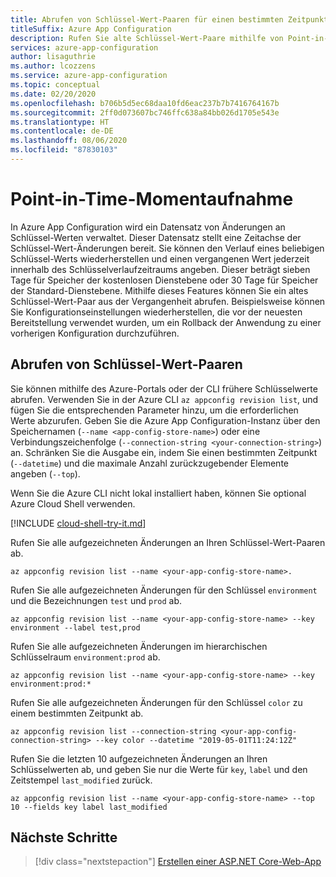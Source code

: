 ```yaml
---
title: Abrufen von Schlüssel-Wert-Paaren für einen bestimmten Zeitpunkt
titleSuffix: Azure App Configuration
description: Rufen Sie alte Schlüssel-Wert-Paare mithilfe von Point-in-Time-Momentaufnahmen in Azure App Configuration ab.
services: azure-app-configuration
author: lisaguthrie
ms.author: lcozzens
ms.service: azure-app-configuration
ms.topic: conceptual
ms.date: 02/20/2020
ms.openlocfilehash: b706b5d5ec68daa10fd6eac237b7b7416764167b
ms.sourcegitcommit: 2ff0d073607bc746ffc638a84bb026d1705e543e
ms.translationtype: HT
ms.contentlocale: de-DE
ms.lasthandoff: 08/06/2020
ms.locfileid: "87830103"
---
```

# <a name="point-in-time-snapshot"></a>Point-in-Time-Momentaufnahme

In Azure App Configuration wird ein Datensatz von Änderungen an Schlüssel-Werten verwaltet. Dieser Datensatz stellt eine Zeitachse der Schlüssel-Wert-Änderungen bereit. Sie können den Verlauf eines beliebigen Schlüssel-Werts wiederherstellen und einen vergangenen Wert jederzeit innerhalb des Schlüsselverlaufzeitraums angeben. Dieser beträgt sieben Tage für Speicher der kostenlosen Dienstebene oder 30 Tage für Speicher der Standard-Dienstebene. Mithilfe dieses Features können Sie ein altes Schlüssel-Wert-Paar aus der Vergangenheit abrufen. Beispielsweise können Sie Konfigurationseinstellungen wiederherstellen, die vor der neuesten Bereitstellung verwendet wurden, um ein Rollback der Anwendung zu einer vorherigen Konfiguration durchzuführen.

## <a name="key-value-retrieval"></a>Abrufen von Schlüssel-Wert-Paaren

Sie können mithilfe des Azure-Portals oder der CLI frühere Schlüsselwerte abrufen. Verwenden Sie in der Azure CLI `az appconfig revision list`, und fügen Sie die entsprechenden Parameter hinzu, um die erforderlichen Werte abzurufen.  Geben Sie die Azure App Configuration-Instanz über den Speichernamen (`--name <app-config-store-name>`) oder eine Verbindungszeichenfolge (`--connection-string <your-connection-string>`) an. Schränken Sie die Ausgabe ein, indem Sie einen bestimmten Zeitpunkt (`--datetime`) und die maximale Anzahl zurückzugebender Elemente angeben (`--top`).

Wenn Sie die Azure CLI nicht lokal installiert haben, können Sie optional Azure Cloud Shell verwenden.

[!INCLUDE [cloud-shell-try-it.md](../../includes/cloud-shell-try-it.md)]

Rufen Sie alle aufgezeichneten Änderungen an Ihren Schlüssel-Wert-Paaren ab.

```azurecli-interactive
az appconfig revision list --name <your-app-config-store-name>.
```

Rufen Sie alle aufgezeichneten Änderungen für den Schlüssel `environment` und die Bezeichnungen `test` und `prod` ab.

```azurecli-interactive
az appconfig revision list --name <your-app-config-store-name> --key environment --label test,prod
```

Rufen Sie alle aufgezeichneten Änderungen im hierarchischen Schlüsselraum `environment:prod` ab.

```azurecli-interactive
az appconfig revision list --name <your-app-config-store-name> --key environment:prod:* 
```

Rufen Sie alle aufgezeichneten Änderungen für den Schlüssel `color` zu einem bestimmten Zeitpunkt ab.

```azurecli-interactive
az appconfig revision list --connection-string <your-app-config-connection-string> --key color --datetime "2019-05-01T11:24:12Z" 
```

Rufen Sie die letzten 10 aufgezeichneten Änderungen an Ihren Schlüsselwerten ab, und geben Sie nur die Werte für `key`, `label` und den Zeitstempel `last_modified` zurück.

```azurecli-interactive
az appconfig revision list --name <your-app-config-store-name> --top 10 --fields key label last_modified
```

## <a name="next-steps"></a>Nächste Schritte

> [!div class="nextstepaction"]
> [Erstellen einer ASP.NET Core-Web-App](./quickstart-aspnet-core-app.md)  
